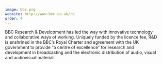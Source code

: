 ```yaml
---
image: bbc.png
website: http://www.bbc.co.uk/rd
order: 4
---
```

BBC Research & Development has led the way with innovative technology and collaborative ways of working. Uniquely funded by the licence fee, R&D is enshrined in the BBC’s Royal Charter and agreement with the UK government to provide “a centre of excellence” for research and development in broadcasting and the electronic distribution of audio, visual and audiovisual material.